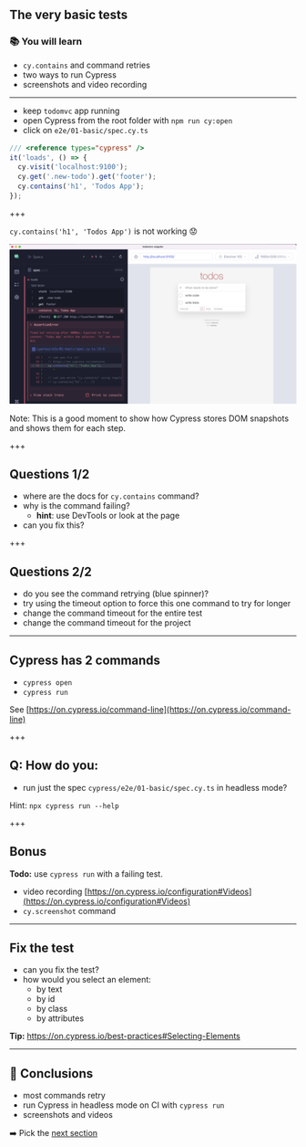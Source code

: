 ## The very basic tests

### 📚 You will learn

- `cy.contains` and command retries
- two ways to run Cypress
- screenshots and video recording

---

- keep `todomvc` app running
- open Cypress from the root folder with `npm run cy:open`
- click on `e2e/01-basic/spec.cy.ts`

```js
/// <reference types="cypress" />
it('loads', () => {
  cy.visit('localhost:9100');
  cy.get('.new-todo').get('footer');
  cy.contains('h1', 'Todos App');
});
```

+++

`cy.contains('h1', 'Todos App')` is not working 😟

![The first test fails](./img/test-fails.png)

Note:
This is a good moment to show how Cypress stores DOM snapshots and shows them for each step.

+++

## Questions 1/2

- where are the docs for `cy.contains` command?
- why is the command failing? <!-- .element: class="fragment" -->
  - **hint**: use DevTools or look at the page
- can you fix this? <!-- .element: class="fragment" -->

+++

## Questions 2/2

- do you see the command retrying (blue spinner)?
- try using the timeout option to force this one command to try for longer <!-- .element: class="fragment" -->
- change the command timeout for the entire test <!-- .element: class="fragment" -->
- change the command timeout for the project <!-- .element: class="fragment" -->

---

## Cypress has 2 commands

- `cypress open`
- `cypress run`

See [https://on.cypress.io/command-line](https://on.cypress.io/command-line)

+++

## Q: How do you:

- run just the spec `cypress/e2e/01-basic/spec.cy.ts` in headless mode?

Hint: `npx cypress run --help`

+++

## Bonus

**Todo:** use `cypress run` with a failing test.

- video recording [https://on.cypress.io/configuration#Videos](https://on.cypress.io/configuration#Videos)
- `cy.screenshot` command

---

## Fix the test

- can you fix the test?
- how would you select an element: <!-- .element: class="fragment" -->
  - by text
  - by id
  - by class
  - by attributes

**Tip:** https://on.cypress.io/best-practices#Selecting-Elements

---

## 🏁 Conclusions

- most commands retry
- run Cypress in headless mode on CI with `cypress run`
- screenshots and videos

➡️ Pick the [next section](https://github.com/bahmutov/todomvc-angular#contents)
